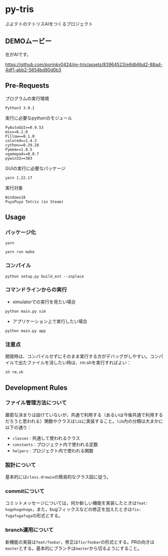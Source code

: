 # py-tris

ぷよテトのテトリスAIをつくるプロジェクト

## DEMOムービー

左がAIです。

https://github.com/porinky0424/py-tris/assets/83964523/e8db6bd2-88ad-4df1-abb2-5654bd80d0b3

## Pre-Requests

プログラムの実行環境

```
Python3 3.9.1
```

実行に必要なpythonのモジュール

```
PyAutoGUI==0.9.53
mss==6.1.0
Pillow==8.1.0
colored==1.4.3
cython==0.29.28
Pymem==1.8.5
vgamepad==0.0.7
pywin32==303
```

GUIの実行に必要なパッケージ

```
yarn 1.22.17
```

実行対象

```
Windows10
PuyoPuyo Tetris (in Steam)
```



## Usage

### パッケージ化

```
yarn

yarn run make
```

### コンパイル

```
python setup.py build_ext --inplace
```

### コマンドラインからの実行

- simulatorでの実行を見たい場合

```
python main.py sim
```

- アプリケーション上で実行したい場合

```
python main.py app
```

### 注意点

開発時は、コンパイルせずにそのまま実行する方がデバッグがしやすい。コンパイルで出たファイルを消したい時は、rm.shを実行すればよい：

```
sh rm.sh
```

## Development Rules

### ファイル管理方法について

厳密な決まりは設けていないが，共通で利用する（あるいは今後共通で利用するだろうと思われる）関数やクラスは`lib`に実装すること。`lib`内の分類は大まかに以下の通り：

- `classes` : 共通して使われるクラス
- `constants` : プロジェクト内で使われる定数
- `helpers` : プロジェクト内で使われる関数

### 設計について

基本的には`class.drawio`の簡易的なクラス図に従う。

### commitについて

コミットメッセージについては，何か新しい機能を実装したときは`feat: hogehogehoge`，また，bugフィックスなどの修正を加えたときは`fix: fugafugafuga`の形式とする。

### branch運用について

新機能の実装は`feat/foobar`，修正は`fix/foobar`の形式とする。PRの向きは`master`とする。基本的にブランチは`master`から切るようにすること。 
